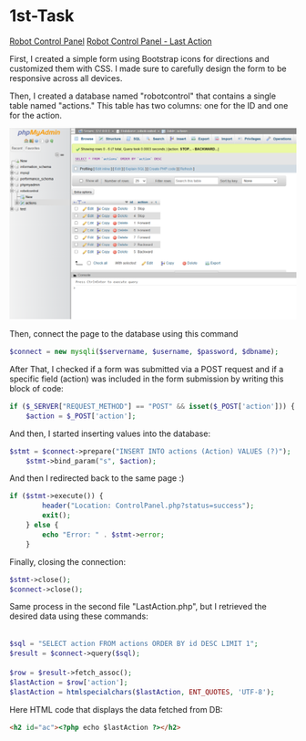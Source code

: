 # 1st-Task

[Robot Control Panel](URL)
[Robot Control Panel - Last Action](URL)


First, I created a simple form using Bootstrap icons for directions and customized them with CSS. I made sure to carefully design the form to be responsive across all devices.

Then, I created a database named "robotcontrol" that contains a single table named "actions." This table has two columns: one for the ID and one for the action.

![Database](imgs/actionsDB.png)

Then, connect the page to the database using this command
```php
$connect = new mysqli($servername, $username, $password, $dbname);
```
After That, I checked if a form was submitted via a POST request and if a specific field (action) was included in the form submission by writing this block of code:
```php
if ($_SERVER["REQUEST_METHOD"] == "POST" && isset($_POST['action'])) {
    $action = $_POST['action'];
```
And then, I started inserting values into the database:
```php
$stmt = $connect->prepare("INSERT INTO actions (Action) VALUES (?)");
    $stmt->bind_param("s", $action); 
```
And then I redirected back to the same page :)
```php
if ($stmt->execute()) {
        header("Location: ControlPanel.php?status=success");
        exit();
    } else {
        echo "Error: " . $stmt->error;
    }
```
Finally, closing the connection:
```php
$stmt->close();
$connect->close();
```

Same process in the second file "LastAction.php", but I retrieved the desired data using these commands:
```php

$sql = "SELECT action FROM actions ORDER BY id DESC LIMIT 1";
$result = $connect->query($sql);

$row = $result->fetch_assoc();
$lastAction = $row['action'];
$lastAction = htmlspecialchars($lastAction, ENT_QUOTES, 'UTF-8');
```
Here HTML code that displays the data fetched from DB:
```html
<h2 id="ac"><?php echo $lastAction ?></h2>
```
